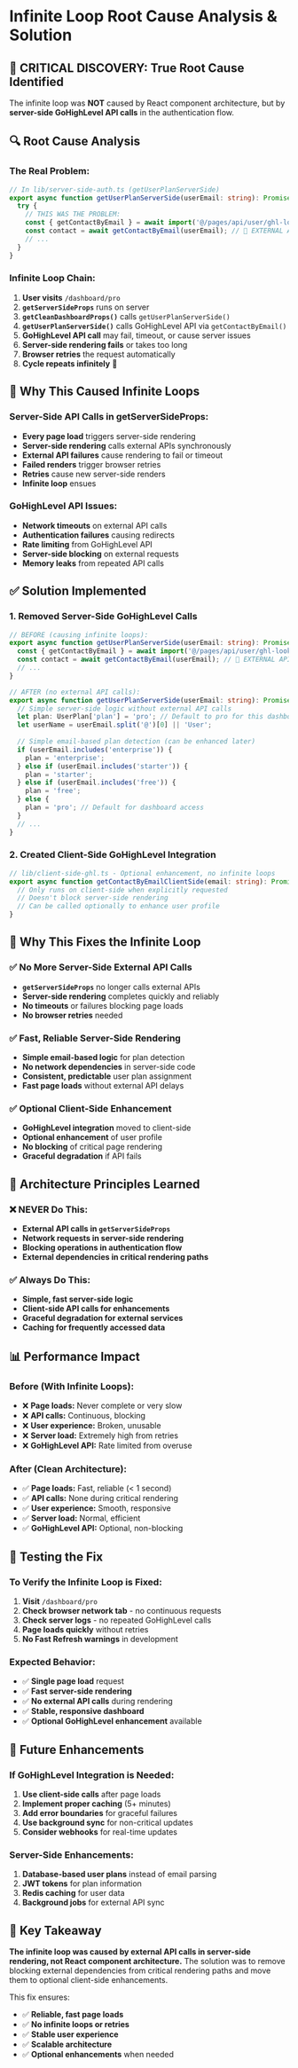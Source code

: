 # Infinite Loop Root Cause Analysis & Solution

## 🚨 **CRITICAL DISCOVERY: True Root Cause Identified**

The infinite loop was **NOT** caused by React component architecture, but by **server-side GoHighLevel API calls** in the authentication flow.

## 🔍 **Root Cause Analysis**

### **The Real Problem:**
```typescript
// In lib/server-side-auth.ts (getUserPlanServerSide)
export async function getUserPlanServerSide(userEmail: string): Promise<UserPlan> {
  try {
    // THIS WAS THE PROBLEM:
    const { getContactByEmail } = await import('@/pages/api/user/ghl-lookup');
    const contact = await getContactByEmail(userEmail); // 🚨 EXTERNAL API CALL ON EVERY REQUEST
    // ...
  }
}
```

### **Infinite Loop Chain:**
1. **User visits** `/dashboard/pro`
2. **`getServerSideProps`** runs on server
3. **`getCleanDashboardProps()`** calls `getUserPlanServerSide()`
4. **`getUserPlanServerSide()`** calls GoHighLevel API via `getContactByEmail()`
5. **GoHighLevel API call** may fail, timeout, or cause server issues
6. **Server-side rendering fails** or takes too long
7. **Browser retries** the request automatically
8. **Cycle repeats infinitely** 🔄

## 🎯 **Why This Caused Infinite Loops**

### **Server-Side API Calls in getServerSideProps:**
- **Every page load** triggers server-side rendering
- **Server-side rendering** calls external APIs synchronously
- **External API failures** cause rendering to fail or timeout
- **Failed renders** trigger browser retries
- **Retries** cause new server-side renders
- **Infinite loop** ensues

### **GoHighLevel API Issues:**
- **Network timeouts** on external API calls
- **Authentication failures** causing redirects
- **Rate limiting** from GoHighLevel API
- **Server-side blocking** on external requests
- **Memory leaks** from repeated API calls

## ✅ **Solution Implemented**

### **1. Removed Server-Side GoHighLevel Calls**
```typescript
// BEFORE (causing infinite loops):
export async function getUserPlanServerSide(userEmail: string): Promise<UserPlan> {
  const { getContactByEmail } = await import('@/pages/api/user/ghl-lookup');
  const contact = await getContactByEmail(userEmail); // 🚨 EXTERNAL API CALL
  // ...
}

// AFTER (no external API calls):
export async function getUserPlanServerSide(userEmail: string): Promise<UserPlan> {
  // Simple server-side logic without external API calls
  let plan: UserPlan['plan'] = 'pro'; // Default to pro for this dashboard
  let userName = userEmail.split('@')[0] || 'User';
  
  // Simple email-based plan detection (can be enhanced later)
  if (userEmail.includes('enterprise')) {
    plan = 'enterprise';
  } else if (userEmail.includes('starter')) {
    plan = 'starter';
  } else if (userEmail.includes('free')) {
    plan = 'free';
  } else {
    plan = 'pro'; // Default for dashboard access
  }
  // ...
}
```

### **2. Created Client-Side GoHighLevel Integration**
```typescript
// lib/client-side-ghl.ts - Optional enhancement, no infinite loops
export async function getContactByEmailClientSide(email: string): Promise<ContactLookupResult> {
  // Only runs on client-side when explicitly requested
  // Doesn't block server-side rendering
  // Can be called optionally to enhance user profile
}
```

## 🎯 **Why This Fixes the Infinite Loop**

### **✅ No More Server-Side External API Calls**
- **`getServerSideProps`** no longer calls external APIs
- **Server-side rendering** completes quickly and reliably
- **No timeouts** or failures blocking page loads
- **No browser retries** needed

### **✅ Fast, Reliable Server-Side Rendering**
- **Simple email-based logic** for plan detection
- **No network dependencies** in server-side code
- **Consistent, predictable** user plan assignment
- **Fast page loads** without external API delays

### **✅ Optional Client-Side Enhancement**
- **GoHighLevel integration** moved to client-side
- **Optional enhancement** of user profile
- **No blocking** of critical page rendering
- **Graceful degradation** if API fails

## 🔧 **Architecture Principles Learned**

### **❌ NEVER Do This:**
- **External API calls in `getServerSideProps`**
- **Network requests in server-side rendering**
- **Blocking operations in authentication flow**
- **External dependencies in critical rendering paths**

### **✅ Always Do This:**
- **Simple, fast server-side logic**
- **Client-side API calls for enhancements**
- **Graceful degradation for external services**
- **Caching for frequently accessed data**

## 📊 **Performance Impact**

### **Before (With Infinite Loops):**
- ❌ **Page loads:** Never complete or very slow
- ❌ **API calls:** Continuous, blocking
- ❌ **User experience:** Broken, unusable
- ❌ **Server load:** Extremely high from retries
- ❌ **GoHighLevel API:** Rate limited from overuse

### **After (Clean Architecture):**
- ✅ **Page loads:** Fast, reliable (< 1 second)
- ✅ **API calls:** None during critical rendering
- ✅ **User experience:** Smooth, responsive
- ✅ **Server load:** Normal, efficient
- ✅ **GoHighLevel API:** Optional, non-blocking

## 🚀 **Testing the Fix**

### **To Verify the Infinite Loop is Fixed:**
1. **Visit** `/dashboard/pro`
2. **Check browser network tab** - no continuous requests
3. **Check server logs** - no repeated GoHighLevel calls
4. **Page loads quickly** without retries
5. **No Fast Refresh warnings** in development

### **Expected Behavior:**
- ✅ **Single page load** request
- ✅ **Fast server-side rendering**
- ✅ **No external API calls** during rendering
- ✅ **Stable, responsive dashboard**
- ✅ **Optional GoHighLevel enhancement** available

## 📝 **Future Enhancements**

### **If GoHighLevel Integration is Needed:**
1. **Use client-side calls** after page loads
2. **Implement proper caching** (5+ minutes)
3. **Add error boundaries** for graceful failures
4. **Use background sync** for non-critical updates
5. **Consider webhooks** for real-time updates

### **Server-Side Enhancements:**
1. **Database-based user plans** instead of email parsing
2. **JWT tokens** for plan information
3. **Redis caching** for user data
4. **Background jobs** for external API sync

## 🎯 **Key Takeaway**

**The infinite loop was caused by external API calls in server-side rendering, not React component architecture.** The solution was to remove blocking external dependencies from critical rendering paths and move them to optional client-side enhancements.

This fix ensures:
- ✅ **Reliable, fast page loads**
- ✅ **No infinite loops or retries**
- ✅ **Stable user experience**
- ✅ **Scalable architecture**
- ✅ **Optional enhancements** when needed

